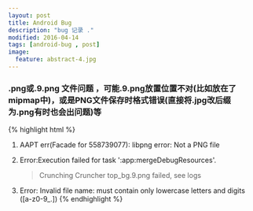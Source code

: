 ```yaml
---
layout: post
title: Android Bug
description: "bug 记录 ."
modified: 2016-04-14
tags: [android-bug , post]
image:
  feature: abstract-4.jpg
---
```


### .png或.9.png 文件问题 ，可能.9.png放置位置不对(比如放在了mipmap中)，或是PNG文件保存时格式错误(直接将.jpg改后缀为.png有时也会出问题)等
{% highlight html %}
1. AAPT err(Facade for 558739077): libpng error: Not a PNG file

2. Error:Execution failed for task ':app:mergeDebugResources'.
   > Crunching Cruncher top_bg.9.png failed, see logs
   
3. Error: Invalid file name: must contain only lowercase letters and digits ([a-z0-9_.])
{% endhighlight %}

